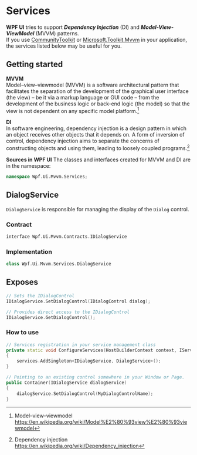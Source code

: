 # Services
**WPF UI** tries to support ***Dependency Injection*** (DI) and ***Model-View-ViewModel*** (MVVM) patterns.  
If you use [CommunityToolkit](https://github.com/CommunityToolkit/dotnet) or [Microsoft.Toolkit.Mvvm](https://docs.microsoft.com/en-us/windows/communitytoolkit/mvvm/introduction) in your application, the services listed below may be useful for you.

## Getting started
**MVVM**  
Model–view–viewmodel (MVVM) is a software architectural pattern that facilitates the separation of the development of the graphical user interface (the view) – be it via a markup language or GUI code – from the development of the business logic or back-end logic (the model) so that the view is not dependent on any specific model platform.[^1]

**DI**  
In software engineering, dependency injection is a design pattern in which an object receives other objects that it depends on. A form of inversion of control, dependency injection aims to separate the concerns of constructing objects and using them, leading to loosely coupled programs.[^2]

**Sources in WPF UI**
The classes and interfaces created for MVVM and DI are in the namespace:
```cpp
namespace Wpf.Ui.Mvvm.Services;
```

## DialogService
`DialogService` is responsible for managing the display of the `Dialog` control.

### Contract
```cpp
interface Wpf.Ui.Mvvm.Contracts.IDialogService
```

### Implementation
```cpp
class Wpf.Ui.Mvvm.Services.DialogService
```

## Exposes
```cpp
// Sets the IDialogControl
IDialogService.SetDialogControl(IDialogControl dialog);
```
```cpp
// Provides direct access to the IDialogControl
IDialogService.GetDialogControl();
```

### How to use
```cpp
// Services registration in your service management class
private static void ConfigureServices(HostBuilderContext context, IServiceCollection services)
{
    services.AddSingleton<IDialogService, DialogService>();
}

// Pointing to an existing control somewhere in your Window or Page.
public Container(IDialogService dialogService)
{
    dialogService.SetDialogControl(MyDialogControlName);
}
```



[^1]: Model–view–viewmodel https://en.wikipedia.org/wiki/Model%E2%80%93view%E2%80%93viewmodel

[^2]: Dependency injection https://en.wikipedia.org/wiki/Dependency_injection